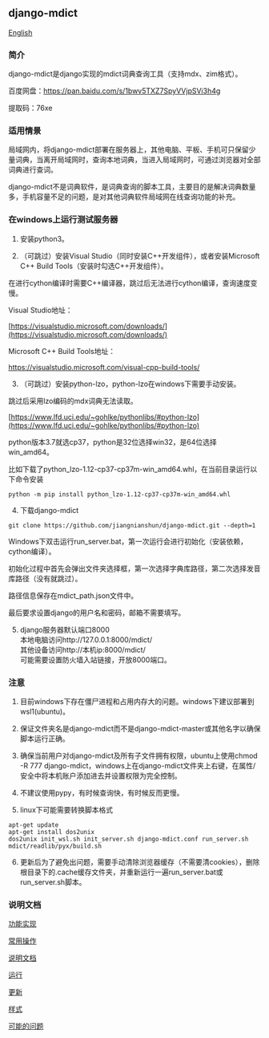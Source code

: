 ﻿## django-mdict

[English](doc/readme_en.md)

### 简介

django-mdict是django实现的mdict词典查询工具（支持mdx、zim格式）。

百度网盘：https://pan.baidu.com/s/1bwv5TXZ7SpyVVjpSVi3h4g 

提取码：76xe

### 适用情景

局域网内，将django-mdict部署在服务器上，其他电脑、平板、手机可只保留少量词典，当离开局域网时，查询本地词典，当进入局域网时，可通过浏览器对全部词典进行查词。

django-mdict不是词典软件，是词典查询的脚本工具，主要目的是解决词典数量多，手机容量不足的问题，是对其他词典软件局域网在线查询功能的补充。

### 在windows上运行测试服务器

1. 安装python3。

2. （可跳过）安装Visual Studio（同时安装C++开发组件），或者安装Microsoft C++ Build Tools（安装时勾选C++开发组件）。

在进行cython编译时需要C++编译器，跳过后无法进行cython编译，查询速度变慢。

Visual Studio地址：

[https://visualstudio.microsoft.com/downloads/](https://visualstudio.microsoft.com/downloads/)

Microsoft C++ Build Tools地址：

[https://visualstudio.microsoft.com/visual-cpp-build-tools/
](https://visualstudio.microsoft.com/visual-cpp-build-tools/
)

3. （可跳过）安装python-lzo，python-lzo在windows下需要手动安装。

跳过后采用lzo编码的mdx词典无法读取。

[https://www.lfd.uci.edu/~gohlke/pythonlibs/#python-lzo](https://www.lfd.uci.edu/~gohlke/pythonlibs/#python-lzo)

python版本3.7就选cp37，python是32位选择win32，是64位选择win_amd64。

比如下载了python_lzo-1.12-cp37-cp37m-win_amd64.whl，在当前目录运行以下命令安装

```
python -m pip install python_lzo-1.12-cp37-cp37m-win_amd64.whl
```

4. 下载django-mdict

```
git clone https://github.com/jiangnianshun/django-mdict.git --depth=1
```

Windows下双击运行run_server.bat，第一次运行会进行初始化（安装依赖，cython编译）。

初始化过程中首先会弹出文件夹选择框，第一次选择字典库路径，第二次选择发音库路径（没有就跳过）。

路径信息保存在mdict_path.json文件中。

最后要求设置django的用户名和密码，邮箱不需要填写。

5. django服务器默认端口8000
<br />本地电脑访问http://127.0.0.1:8000/mdict/
<br />其他设备访问http://本机ip:8000/mdict/
<br />可能需要设置防火墙入站链接，开放8000端口。
   
### 注意

1. 目前windows下存在僵尸进程和占用内存大的问题。windows下建议部署到wsl1(ubuntu)。

2. 保证文件夹名是django-mdict而不是django-mdict-master或其他名字以确保脚本运行正确。

3. 确保当前用户对django-mdict及所有子文件拥有权限，ubuntu上使用chmod -R 777 django-mdict，windows上在django-mdict文件夹上右键，在属性/安全中将本机账户添加进去并设置权限为完全控制。

4. 不建议使用pypy，有时候查询快，有时候反而更慢。

5. linux下可能需要转换脚本格式

```
apt-get update
apt-get install dos2unix
dos2unix init_wsl.sh init_server.sh django-mdict.conf run_server.sh mdict/readlib/pyx/build.sh
```

6. 更新后为了避免出问题，需要手动清除浏览器缓存（不需要清cookies），删除根目录下的.cache缓存文件夹，并重新运行一遍run_server.bat或run_server.sh脚本。

### 说明文档

[功能实现](doc/doc_func.md)

[常用操作](doc/doc_op.md)

[说明文档](doc/doc_index.md)

[运行](doc/doc_deploy.md)

[更新](doc/doc_update.md)

[样式](doc/doc_style.md)

[可能的问题](doc/doc_question.md)